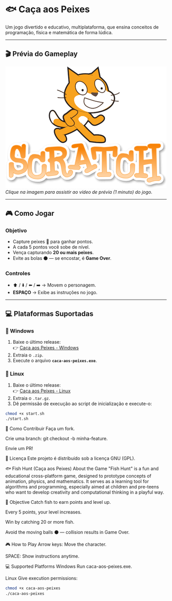 # 🐟 Caça aos Peixes

Um jogo divertido e educativo, multiplataforma, que ensina conceitos de programação, física e matemática de forma lúdica.

---

## 🎬 Prévia do Gameplay

[![Veja o gameplay de 1 minuto](https://github.com/jeffthedeveloper/caca-aos-peixes/blob/main/toppng.com-scratch-logo-free-download-916x694.png?raw=true)](https://drive.google.com/file/d/10RON_uD4z_OMarAD6W3CL7ahY1ExXJxZ/view?usp=sharing)  
*Clique na imagem para assistir ao vídeo de prévia (1 minuto) do jogo.*

---

## 🎮 Como Jogar

### Objetivo
- Capture peixes 🐠 para ganhar pontos.
- A cada 5 pontos você sobe de nível.
- Vença capturando **20 ou mais peixes**.
- Evite as bolas ⚫ — se encostar, é **Game Over**.

### Controles
- ⬆️ / ⬇️ / ⬅️ / ➡️ → Movem o personagem.
- **ESPAÇO** → Exibe as instruções no jogo.

---

## 💻 Plataformas Suportadas

### 🔹 Windows
1. Baixe o último release:  
   👉 [Caça aos Peixes - Windows](https://github.com/jeffthedeveloper/caca-aos-peixes/releases/latest)  
2. Extraia o `.zip`.
3. Execute o arquivo **`caca-aos-peixes.exe`**.

### 🔹 Linux
1. Baixe o último release:  
   👉 [Caça aos Peixes - Linux](https://github.com/jeffthedeveloper/caca-aos-peixes/releases/latest)  
2. Extraia o `.tar.gz`.
3. Dê permissão de execução ao script de inicialização e execute-o:  
```bash
chmod +x start.sh
./start.sh
```

🚀 Como Contribuir
Faça um fork.

Crie uma branch: git checkout -b minha-feature.

Envie um PR!

📜 Licença
Este projeto é distribuído sob a licença GNU (GPL).

🐟 Fish Hunt (Caça aos Peixes)
About the Game
"Fish Hunt" is a fun and educational cross-platform game, designed to prototype concepts of animation, physics, and mathematics. It serves as a learning tool for algorithms and programming, especially aimed at children and pre-teens who want to develop creativity and computational thinking in a playful way.

🎯 Objective
Catch fish to earn points and level up.

Every 5 points, your level increases.

Win by catching 20 or more fish.

Avoid the moving balls ⚫ — collision results in Game Over.

🎮 How to Play
Arrow keys: Move the character.

SPACE: Show instructions anytime.

💻 Supported Platforms
Windows
Run caca-aos-peixes.exe.

Linux
Give execution permissions:

```bash
chmod +x caca-aos-peixes
./caca-aos-peixes
```
